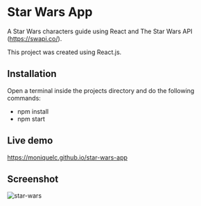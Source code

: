 # Star Wars App
A Star Wars characters guide using React and The Star Wars API (https://swapi.co/).

This project was created using React.js.

## Installation
Open a terminal inside the projects directory and do the following commands:
* npm install
* npm start

## Live demo
https://moniquelc.github.io/star-wars-app

## Screenshot
![star-wars](https://user-images.githubusercontent.com/44783393/70231599-eda91c80-175a-11ea-8558-06903f8955a2.png)
